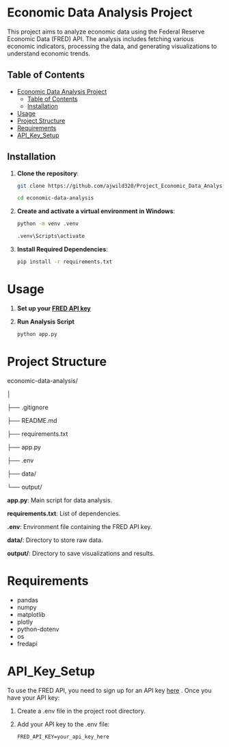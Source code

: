 # Economic Data Analysis Project

This project aims to analyze economic data using the Federal Reserve Economic Data (FRED) API. The analysis includes fetching various economic indicators, processing the data, and generating visualizations to understand economic trends.

## Table of Contents

- [Economic Data Analysis Project](#economic-data-analysis-project)
  - [Table of Contents](#table-of-contents)
  - [Installation](#installation)
- [Usage](#usage)
- [Project Structure](#project-structure)
- [Requirements](#requirements)
- [API\_Key\_Setup](#api_key_setup)

## Installation

1. **Clone the repository**:

   ```bash
   git clone https://github.com/ajwild320/Project_Economic_Data_Analysis
   ```
   ```bash
   cd economic-data-analysis
   ```

2. **Create and activate a virtual environment in Windows**:

    ```bash
    python -m venv .venv
    ```
    ```bash
    .venv\Scripts\activate
    ```
3. **Install Required Dependencies**:
   
   ```bash
   pip install -r requirements.txt
   ```

# Usage

1. **Set up your [FRED API key](#api_key_setup)**

2. **Run Analysis Script**
   
   ```bash
   python app.py
   ```

# Project Structure

economic-data-analysis/

│

├── .gitignore

├── README.md

├── requirements.txt

├── app.py

├── .env

├── data/

└── output/

**app.py**: Main script for data analysis.

**requirements.txt**: List of dependencies.

**.env**: Environment file containing the FRED API key.

**data/**: Directory to store raw data.

**output/**: Directory to save visualizations and results.


# Requirements

- pandas
- numpy
- matplotlib
- plotly
- python-dotenv
- os
- fredapi

# API_Key_Setup

To use the FRED API, you need to sign up for an API key [here](https://fredaccount.stlouisfed.org/apikeys)
. Once you have your API key:

1. Create a .env file in the project root directory.

2. Add your API key to the .env file:
   ```env
   FRED_API_KEY=your_api_key_here
   ```
